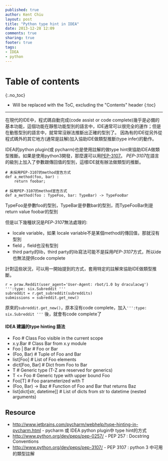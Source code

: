 ```yaml
---
published: true
author: Kent Chiu
layout: post
title: "Python type hint in IDEA"
date: 2013-12-28 12:09
comments: true
sharing: true
footer: true
tags: 
- IDEA
- python
---
```


# Table of contents
{:.no_toc}

* Will be replaced with the ToC, excluding the "Contents" header
{:toc}

----------------------------------------------------------------


在現代的IDE中，程式碼自動完成(code assist or code complete)幾乎是必備的基本功能，這個功能在靜態功能型別的語言中，IDE通常可以很完全的運作；但是在動態型別的語言中，就常常沒辦法推斷出正確的型別了。
因為有的IDE從另外從程式碼外的其它地方(通常是註解)加入協助IDE做類型推斷(type infer)的動作。

IDEA的python plugin(或 pycharm)也是使用註解的做type hint來協助IDEA做類型推斷。如果是使用python3開發，那麼還可以用[PEP-3107](http://www.python.org/dev/peps/pep-3107/)。
*PEP-3107*在語言的級別上加入了參數跟傳回值的型別，這樣IDE就有辦法做類型的推斷。

	# 未採用PEP-3107的method宣告方式
	def a_method(foo, bar) :
		return foobar;

	# 採用PEP-3107的method宣告方式
	def a_method(foo : TypeFoo, bar: TypeBar) -> TypeFooBar

TypeFoo是參數foo的型別，TypeBar是參數bar的型別，而TypeFooBar則是 return value foobar的型別


但是以下幾種狀況是*PEP-3107*無法處理的:

- locale variable，如果 locale variable不是某個method的傳回值，那就沒有型別
- field ，field也沒有型別
- third party的lib，third party的lib寫法可能不是採用*PEP-3107*方式，所以ide也無法提供code complete

計對這些狀況，可以用一開始提到的方式，套用特定的註解來協助IDE做類型推斷。

    r = praw.Reddit(user_agent='User-Agent: rbot/1.0 by draculacwg')
    ''':type: six.Subreddit ''' 
    subreddit = r.get_subreddit(subreddits)
    submissions = subreddit.get_new()

原來的`subreddit.get_new()`，原本沒有code complete，加入`''':type: six.Subreddit '''` 後，就會有code complete了


#### IDEA 建議的type hinting 語法 

- Foo # Class Foo visible in the current scope
- x.y.Bar # Class Bar from x.y module
- Foo | Bar # Foo or Bar
- (Foo, Bar) # Tuple of Foo and Bar
- list[Foo] # List of Foo elements
- dict[Foo, Bar] # Dict from Foo to Bar
- T # Generic type (T-Z are reserved for generics)
- T <= Foo # Generic type with upper bound Foo
- Foo[T] # Foo parameterized with T
- (Foo, Bar) -> Baz # Function of Foo and Bar that returns Baz
- list[dict[str, datetime]] # List of dicts from str to datetime (nested arguments)

Resource
--------
-	<http://www.jetbrains.com/pycharm/webhelp/type-hinting-in-pycharm.html> - pycharm 或 IDEA python plugin中 type hint的方式
-   <http://www.python.org/dev/peps/pep-0257/> - PEP 257  : Docstring Conventions
-	<http://www.python.org/dev/peps/pep-3107/> - PEP 3107 : python 3 中可用的類型註解

